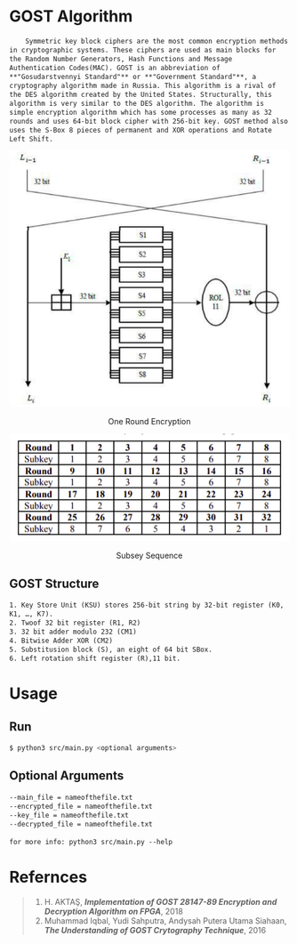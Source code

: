 # GOST Algorithm

        Symmetric key block ciphers are the most common encryption methods in cryptographic systems. These ciphers are used as main blocks for the Random Number Generators, Hash Functions and Message Authentication Codes(MAC). GOST is an abbreviation of **"Gosudarstvennyi Standard"** or **"Government Standard"**, a cryptography algorithm made in Russia. This algorithm is a rival of the DES algorithm created by the United States. Structurally, this algorithm is very similar to the DES algorithm. The algorithm is simple encryption algorithm which has some processes as many as 32 rounds and uses 64-bit block cipher with 256-bit key. GOST method also uses the S-Box 8 pieces of permanent and XOR operations and Rotate Left Shift.

<p align="center">
<img src="images/one_round_encryption.png">
</p>
<p align="center">
One Round Encryption
</p>

<p align="center">
<img src="images/subkey_sequence.png">
</p>
<p align="center">
Subsey Sequence
</p>

## GOST Structure
```
1. Key Store Unit (KSU) stores 256-bit string by 32-bit register (K0, K1, …, K7).
2. Twoof 32 bit register (R1, R2)
3. 32 bit adder modulo 232 (CM1)
4. Bitwise Adder XOR (CM2)
5. Substitusion block (S), an eight of 64 bit SBox.
6. Left rotation shift register (R),11 bit.
```
# Usage

## Run
```bash
$ python3 src/main.py <optional arguments>
```

## Optional Arguments
```
--main_file = nameofthefile.txt
--encrypted_file = nameofthefile.txt
--key_file = nameofthefile.txt
--decrypted_file = nameofthefile.txt

for more info: python3 src/main.py --help
```
# Refernces

>1. H. AKTAŞ, ***Implementation of GOST 28147-89 Encryption and Decryption Algorithm on FPGA***, 2018
>2. Muhammad Iqbal, Yudi Sahputra, Andysah Putera Utama Siahaan, ***The Understanding of GOST Crytography Technique***, 2016